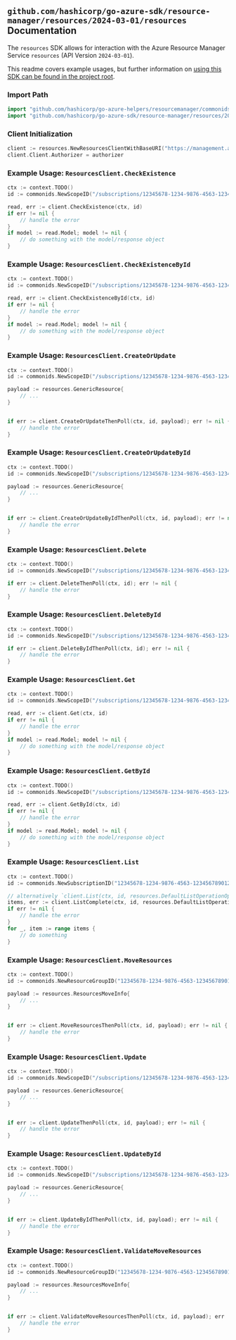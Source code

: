 
## `github.com/hashicorp/go-azure-sdk/resource-manager/resources/2024-03-01/resources` Documentation

The `resources` SDK allows for interaction with the Azure Resource Manager Service `resources` (API Version `2024-03-01`).

This readme covers example usages, but further information on [using this SDK can be found in the project root](https://github.com/hashicorp/go-azure-sdk/tree/main/docs).

### Import Path

```go
import "github.com/hashicorp/go-azure-helpers/resourcemanager/commonids"
import "github.com/hashicorp/go-azure-sdk/resource-manager/resources/2024-03-01/resources"
```


### Client Initialization

```go
client := resources.NewResourcesClientWithBaseURI("https://management.azure.com")
client.Client.Authorizer = authorizer
```


### Example Usage: `ResourcesClient.CheckExistence`

```go
ctx := context.TODO()
id := commonids.NewScopeID("/subscriptions/12345678-1234-9876-4563-123456789012/resourceGroups/some-resource-group")

read, err := client.CheckExistence(ctx, id)
if err != nil {
	// handle the error
}
if model := read.Model; model != nil {
	// do something with the model/response object
}
```


### Example Usage: `ResourcesClient.CheckExistenceById`

```go
ctx := context.TODO()
id := commonids.NewScopeID("/subscriptions/12345678-1234-9876-4563-123456789012/resourceGroups/some-resource-group")

read, err := client.CheckExistenceById(ctx, id)
if err != nil {
	// handle the error
}
if model := read.Model; model != nil {
	// do something with the model/response object
}
```


### Example Usage: `ResourcesClient.CreateOrUpdate`

```go
ctx := context.TODO()
id := commonids.NewScopeID("/subscriptions/12345678-1234-9876-4563-123456789012/resourceGroups/some-resource-group")

payload := resources.GenericResource{
	// ...
}


if err := client.CreateOrUpdateThenPoll(ctx, id, payload); err != nil {
	// handle the error
}
```


### Example Usage: `ResourcesClient.CreateOrUpdateById`

```go
ctx := context.TODO()
id := commonids.NewScopeID("/subscriptions/12345678-1234-9876-4563-123456789012/resourceGroups/some-resource-group")

payload := resources.GenericResource{
	// ...
}


if err := client.CreateOrUpdateByIdThenPoll(ctx, id, payload); err != nil {
	// handle the error
}
```


### Example Usage: `ResourcesClient.Delete`

```go
ctx := context.TODO()
id := commonids.NewScopeID("/subscriptions/12345678-1234-9876-4563-123456789012/resourceGroups/some-resource-group")

if err := client.DeleteThenPoll(ctx, id); err != nil {
	// handle the error
}
```


### Example Usage: `ResourcesClient.DeleteById`

```go
ctx := context.TODO()
id := commonids.NewScopeID("/subscriptions/12345678-1234-9876-4563-123456789012/resourceGroups/some-resource-group")

if err := client.DeleteByIdThenPoll(ctx, id); err != nil {
	// handle the error
}
```


### Example Usage: `ResourcesClient.Get`

```go
ctx := context.TODO()
id := commonids.NewScopeID("/subscriptions/12345678-1234-9876-4563-123456789012/resourceGroups/some-resource-group")

read, err := client.Get(ctx, id)
if err != nil {
	// handle the error
}
if model := read.Model; model != nil {
	// do something with the model/response object
}
```


### Example Usage: `ResourcesClient.GetById`

```go
ctx := context.TODO()
id := commonids.NewScopeID("/subscriptions/12345678-1234-9876-4563-123456789012/resourceGroups/some-resource-group")

read, err := client.GetById(ctx, id)
if err != nil {
	// handle the error
}
if model := read.Model; model != nil {
	// do something with the model/response object
}
```


### Example Usage: `ResourcesClient.List`

```go
ctx := context.TODO()
id := commonids.NewSubscriptionID("12345678-1234-9876-4563-123456789012")

// alternatively `client.List(ctx, id, resources.DefaultListOperationOptions())` can be used to do batched pagination
items, err := client.ListComplete(ctx, id, resources.DefaultListOperationOptions())
if err != nil {
	// handle the error
}
for _, item := range items {
	// do something
}
```


### Example Usage: `ResourcesClient.MoveResources`

```go
ctx := context.TODO()
id := commonids.NewResourceGroupID("12345678-1234-9876-4563-123456789012", "example-resource-group")

payload := resources.ResourcesMoveInfo{
	// ...
}


if err := client.MoveResourcesThenPoll(ctx, id, payload); err != nil {
	// handle the error
}
```


### Example Usage: `ResourcesClient.Update`

```go
ctx := context.TODO()
id := commonids.NewScopeID("/subscriptions/12345678-1234-9876-4563-123456789012/resourceGroups/some-resource-group")

payload := resources.GenericResource{
	// ...
}


if err := client.UpdateThenPoll(ctx, id, payload); err != nil {
	// handle the error
}
```


### Example Usage: `ResourcesClient.UpdateById`

```go
ctx := context.TODO()
id := commonids.NewScopeID("/subscriptions/12345678-1234-9876-4563-123456789012/resourceGroups/some-resource-group")

payload := resources.GenericResource{
	// ...
}


if err := client.UpdateByIdThenPoll(ctx, id, payload); err != nil {
	// handle the error
}
```


### Example Usage: `ResourcesClient.ValidateMoveResources`

```go
ctx := context.TODO()
id := commonids.NewResourceGroupID("12345678-1234-9876-4563-123456789012", "example-resource-group")

payload := resources.ResourcesMoveInfo{
	// ...
}


if err := client.ValidateMoveResourcesThenPoll(ctx, id, payload); err != nil {
	// handle the error
}
```
